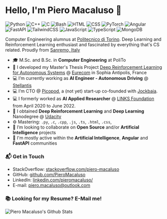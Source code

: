 # Hello, I'm Piero Macaluso 👋

![Python](https://img.shields.io/badge/Python-3776AB?style=for-the-badge&logo=python&logoColor=white)
![C++](https://img.shields.io/badge/C%2B%2B-00599C?style=for-the-badge&logo=c%2B%2B&logoColor=white)
![C](https://img.shields.io/badge/C-00599C?style=for-the-badge&logo=c&logoColor=white)
![Bash](https://img.shields.io/badge/Shell_Script-121011?style=for-the-badge&logo=gnu-bash&logoColor=white)
![HTML](https://img.shields.io/badge/HTML-239120?style=for-the-badge&logo=html5&logoColor=white)
![CSS](https://img.shields.io/badge/CSS-239120?&style=for-the-badge&logo=css3&logoColor=white)
![PyTorch](https://img.shields.io/badge/PyTorch-DD0031?style=for-the-badge&logo=pytorch&logoColor=white)
![Angular](https://img.shields.io/badge/Angular-DD0031?style=for-the-badge&logo=angular&logoColor=white)
![FastAPI](https://img.shields.io/badge/FastAPI-007ACC?style=for-the-badge&logo=fastapi&logoColor=white)
![TailwindCSS](https://img.shields.io/badge/Tailwind_CSS-38B2AC?style=for-the-badge&logo=tailwind-css&logoColor=white)
![JavaScript](https://img.shields.io/badge/JavaScript-F7DF1E?style=for-the-badge&logo=javascript&logoColor=black)
![TypeScript](https://img.shields.io/badge/TypeScript-007ACC?style=for-the-badge&logo=typescript&logoColor=white)
![MongoDB](https://img.shields.io/badge/MongoDB-4EA94B?style=for-the-badge&logo=mongodb&logoColor=white)

Computer Engineering alumnus at [Politecnico di Torino](https://www.polito.it/en). Deep Learning and Reinforcement Learning enthusiast and fascinated by everything that's CS related. Proudly from [Sanremo, Italy](https://goo.gl/maps/tADmFtxSbT1Npc8Y7)

- 🎓 M.Sc. and B.Sc. in **Computer Engineering** at PoliTo
- 🚗 I developed my Master's Thesis Project [Deep Reinforcement Learning for Autonomous Systems](https://github.com/PieroMacaluso/Deep-RL-Autonomous-Systems) @ [Eurecom](https://www.eurecom.fr/en/home) in Sophia Antipolis, France
- 💻 I’m currently working as **AI Engineer - Autonomous Driving** @ [Stellantis](https://www.stellantis.com/en)
- 💻 I’m CTO @ [Picopod](https://picopod.fm), a (not yet) start-up co-founded with [Jockbaia](https://github.com/Jockbaia).
- 💻 I formerly worked as **AI Applied Researcher** @ [LINKS Foundation](https://www.linksfoundation.com) from April 2020 to June 2022.
- 🌱 I obtained **Deep Reinforcement Learning** and **Deep Learning** Nanodegree @ [Udacity](https://www.udacity.com/)
- ⚙️ Mastering: `.py`, `.c`, `.cpp`, `.js`, `.ts`, `.html`, `.css`, 
- 👯 I’m looking to collaborate on **Open Source** and/or **Artificial Intelligence** projects
- 💬 I'm mostly active within the **Artificial Intelligence**, **Angular** and **FastAPI** communities

### 📬 Get in Touch

- StackOverflow: [stackoverflow.com/piero-macaluso][stackoverflow]
- GitHub: [github.com/PieroMacaluso][github]
- LinkedIn:  [linkedin.com/pieromacaluso/][linkedin]
- E-mail: [piero.macaluso@outlook.com](mailto:piero.macaluso@outlook.com)

### 📚 Looking for my Resume? E-Mail me!

![Piero Macaluso's Github Stats](https://github-readme-stats.vercel.app/api?username=PieroMacaluso&show_icons=true&hide_border=true)

[stackoverflow]: https://stackoverflow.com/users/7358319/piero-macaluso
[github]: https://github.com/PieroMacaluso
[linkedin]: https://linkedin.com/in/pieromacaluso/
